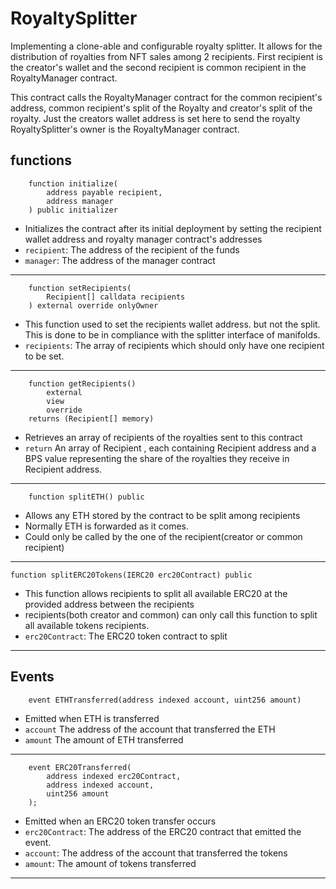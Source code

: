 # RoyaltySplitter

Implementing a clone-able and configurable royalty splitter. It allows for the distribution of royalties from NFT sales among 2 recipients. First recipient is the creator's wallet and the second recipient is common recipient in the RoyaltyManager contract.

This contract calls the RoyaltyManager contract for the common recipient's address, common recipient's split of the Royalty and creator's split of the royalty. Just the creators wallet address is set here to send the royalty RoyaltySplitter's owner is the RoyaltyManager contract.

## functions

```Solidity
    function initialize(
        address payable recipient,
        address manager
    ) public initializer
```

- Initializes the contract after its initial deployment by setting the recipient wallet address and royalty manager contract's addresses
- `recipient`: The address of the recipient of the funds
- `manager`: The address of the manager contract

---

```Solidity
    function setRecipients(
        Recipient[] calldata recipients
    ) external override onlyOwner
```

- This function used to set the recipients wallet address. but not the split. This is done to be in compliance with the splitter interface of manifolds.
- `recipients`: The array of recipients which should only have one recipient to be set.

---

```Solidity
    function getRecipients()
        external
        view
        override
    returns (Recipient[] memory)
```

- Retrieves an array of recipients of the royalties sent to this contract
- `return` An array of Recipient , each containing Recipient address and a BPS value representing the share of the royalties they receive in Recipient address.

---

```Solidity
    function splitETH() public
```

- Allows any ETH stored by the contract to be split among recipients
- Normally ETH is forwarded as it comes.
- Could only be called by the one of the recipient(creator or common recipient)

---

```Solidity
function splitERC20Tokens(IERC20 erc20Contract) public
```

- This function allows recipients to split all available ERC20 at the provided address between the recipients
- recipients(both creator and common) can only call this function to split all available tokens recipients.
- `erc20Contract`: The ERC20 token contract to split

---

## Events

```Solidity
    event ETHTransferred(address indexed account, uint256 amount)
```

- Emitted when ETH is transferred
- `account` The address of the account that transferred the ETH
- `amount` The amount of ETH transferred

---

```Solidity
    event ERC20Transferred(
        address indexed erc20Contract,
        address indexed account,
        uint256 amount
    );
```

- Emitted when an ERC20 token transfer occurs
- `erc20Contract`: The address of the ERC20 contract that emitted the event.
- `account`: The address of the account that transferred the tokens
- `amount`: The amount of tokens transferred

---
